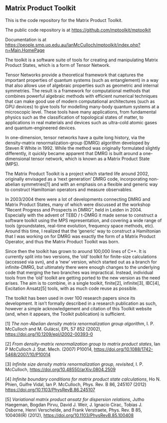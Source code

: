 ## Matrix Product Toolkit

This is the code repository for the Matrix Product Toolkit.

The public code repository is at https://github.com/mptoolkit/mptoolkit

Documentation is at https://people.smp.uq.edu.au/IanMcCulloch/mptoolkit/index.php?n=Main.HomePage

The toolkit is a software suite of tools for creating and manipulating Matrix Product States, which is a form of Tensor Network.

Tensor Networks provide a theoretical framework that captures the important properties of quantum systems (such as entanglement) in a way that also allows use of algebraic properties such as geometric and internal symmetries. The result is a framework for computational methods that combines powerful algebraic methods with efficient numerical techniques that can make good use of modern computational architectures (such as GPU devices) to give tools for modelling many-body quantum systems at a microscopic level. These tools have many applications, from fundamental physics such as the classification of topological states of matter, to applications in real materials and devices such as ultra-cold atomic gases and quantum-engineered devices.

In one-dimension, tensor networks have a quite long history, via the density-matrix renormalization-group (DMRG) algorithm developed by Steven R White in 1992. While the method was originally formulated slightly differently, it quickly became apparent that DMRG is built around a one-dimensional tensor network, which is known as a Matrix Product State (MPS).

The Matrix Product Toolkit is a project which started life around 2002, originally envisaged as a ‘next generation’ DMRG code, incorporating non-abelian symmetries[1] and with an emphasis on a flexible and generic way to construct Hamiltonian operators and measure observables.

In 2003/2004 there were a lot of developments connecting DMRG and Matrix Product States, many of which were discussed at the workshop “Recent Progress and Prospects in DMRG”, held in Leiden in 2004. Especially with the advent of TEBD / t-DMRG it made sense to construct a software toolkit using the MPS representation, and covering a wide range of tools (groundstates, real-time evolution, frequency space methods, etc). Around this time, I realized that the ‘generic’ way to construct a Hamiltonian that I was working on for DMRG was exactly the form of a Matrix Product Operator, and thus the Matrix Product Toolkit was born.

Since then the toolkit has grown to around 100,000 lines of C++. It is currently split into two versions, the ‘old’ toolkit for finite-size calculations (accessed via svn), and a ‘new’ version, which started out as a branch for infinite-DMRG, but ultimately there were enough changes to the underlying code that merging the two branches was impractical. Instead, individual tools from the ‘old’ toolkit are getting ported to the new version as the need arises. The aim is to combine, in a single toolkit, finite[2], infinite[3], IBC[4], Excitation Ansatz[5] tools, with as much code reuse as possible.

The toolkit has been used in over 100 research papers since its development. It isn’t formally described in a research publication as such, however a simple acknowledgement and citation of this Toolkit website (and, when it appears, the Toolkit publication) is sufficient.

[1] *The non-Abelian density matrix renormalization group algorithm*, I. P. McCulloch and M. Gulácsi, EPL 57 852 (2002), https://doi.org/10.1209/epl/i2002-00393-0

[2] *From density-matrix renormalization group to matrix product states*, Ian P McCulloch J. Stat. Mech. (2007) P10014, https://doi.org/10.1088/1742-5468/2007/10/P10014

[3] *Infinite size density matrix renormalization group, revisited*, I. P. McCulloch, https://doi.org/10.48550/arXiv.0804.2509

[4] *Infinite boundary conditions for matrix product state calculations*, Ho N. Phien, Guifre Vidal, Ian P. McCulloch, Phys. Rev. B 86, 245107 (2012)  https://doi.org/10.1103/PhysRevB.86.245107

[5] *Variational matrix product ansatz for dispersion relations*, Jutho Haegeman, Bogdan Pirvu, David J. Weir, J. Ignacio Cirac, Tobias J. Osborne, Henri Verschelde, and Frank Verstraete, Phys. Rev. B 85, 100408(R) (2012), https://doi.org/10.1103/PhysRevB.85.100408

